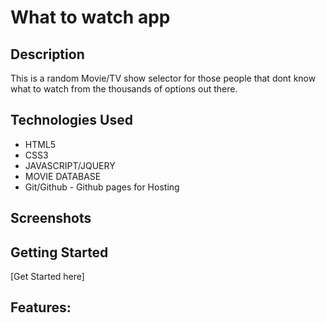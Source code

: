 # What to watch app

## Description
 This is a random Movie/TV show selector for those people that dont know what to watch from the thousands of options out there. 
## Technologies Used
- HTML5
- CSS3
- JAVASCRIPT/JQUERY
- MOVIE DATABASE
- Git/Github - Github pages for Hosting

## Screenshots


## Getting Started
[Get Started here]

## Features:
